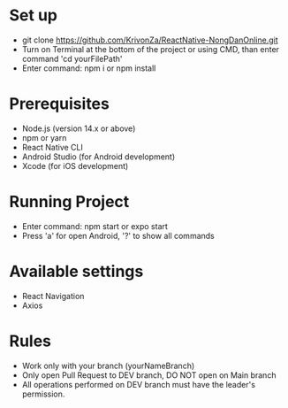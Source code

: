 # Set up
- git clone https://github.com/KrivonZa/ReactNative-NongDanOnline.git
- Turn on Terminal at the bottom of the project or using CMD, than enter command 'cd yourFilePath'
- Enter command: npm i or npm install

# Prerequisites
- Node.js (version 14.x or above)
- npm or yarn
- React Native CLI
- Android Studio (for Android development)
- Xcode (for iOS development)

# Running Project
- Enter command: npm start or expo start
- Press 'a' for open Android, '?' to show all commands

# Available settings
- React Navigation
- Axios

# Rules
- Work only with your branch (yourNameBranch)
- Only open Pull Request to DEV branch, DO NOT open on Main branch
- All operations performed on DEV branch must have the leader's permission.
